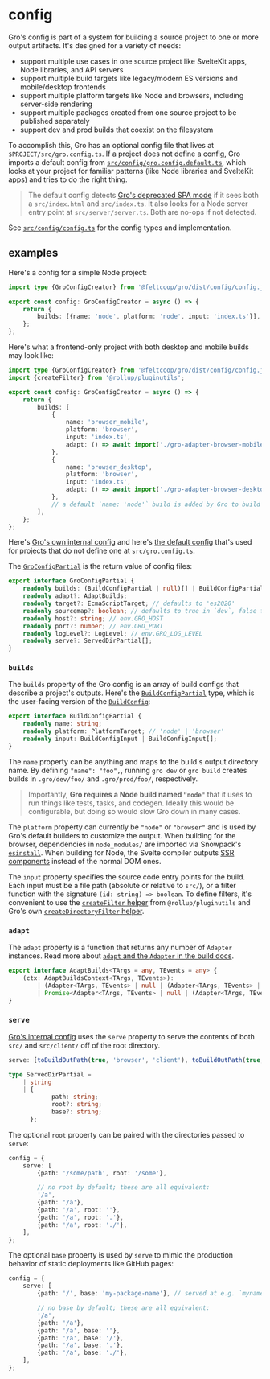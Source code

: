 # config

Gro's config is part of a system for building a source project
to one or more output artifacts.
It's designed for a variety of needs:

- support multiple use cases in one source project
  like SvelteKit apps, Node libraries, and API servers
- support multiple build targets like legacy/modern ES versions and mobile/desktop frontends
- support multiple platform targets like Node and browsers, including server-side rendering
- support multiple packages created from one source project to be published separately
- support dev and prod builds that coexist on the filesystem

To accomplish this, Gro has an optional config file that lives at `$PROJECT/src/gro.config.ts`.
If a project does not define a config, Gro imports a default config from
[`src/config/gro.config.default.ts`](/src/config/gro.config.default.ts),
which looks at your project for familiar patterns (like Node libraries and SvelteKit apps)
and tries to do the right thing.

> The default config detects
> [Gro's deprecated SPA mode](https://github.com/feltcoop/gro/issues/106)
> if it sees both a `src/index.html` and `src/index.ts`.
> It also looks for a Node server entry point at `src/server/server.ts`.
> Both are no-ops if not detected.

See [`src/config/config.ts`](/src/config/config.ts) for the config types and implementation.

## examples

Here's a config for a simple Node project:

```ts
import type {GroConfigCreator} from '@feltcoop/gro/dist/config/config.js';

export const config: GroConfigCreator = async () => {
	return {
		builds: [{name: 'node', platform: 'node', input: 'index.ts'}],
	};
};
```

Here's what a frontend-only project with both desktop and mobile builds may look like:

```ts
import type {GroConfigCreator} from '@feltcoop/gro/dist/config/config.js';
import {createFilter} from '@rollup/pluginutils';

export const config: GroConfigCreator = async () => {
	return {
		builds: [
			{
				name: 'browser_mobile',
				platform: 'browser',
				input: 'index.ts',
				adapt: () => await import('./gro-adapter-browser-mobile.js'),
			},
			{
				name: 'browser_desktop',
				platform: 'browser',
				input: 'index.ts',
				adapt: () => await import('./gro-adapter-browser-desktop.js'),
			},
			// a default `name: 'node'` build is added by Gro to build tasks and other system files
		],
	};
};
```

Here's [Gro's own internal config](/src/gro.config.ts) and
here's [the default config](/src/config/gro.config.default.ts)
that's used for projects that do not define one at `src/gro.config.ts`.

The [`GroConfigPartial`](/src/gro.config.ts) is the return value of config files:

```ts
export interface GroConfigPartial {
	readonly builds: (BuildConfigPartial | null)[] | BuildConfigPartial | null;
	readonly adapt?: AdaptBuilds;
	readonly target?: EcmaScriptTarget; // defaults to 'es2020'
	readonly sourcemap?: boolean; // defaults to true in `dev`, false for prod
	readonly host?: string; // env.GRO_HOST
	readonly port?: number; // env.GRO_PORT
	readonly logLevel?: LogLevel; // env.GRO_LOG_LEVEL
	readonly serve?: ServedDirPartial[];
}
```

### `builds`

The `builds` property of the Gro config
is an array of build configs that describe a project's outputs.
Here's the [`BuildConfigPartial`](/src/build/buildConfig.ts) type,
which is the user-facing version of the [`BuildConfig`](/src/build/buildConfig.ts):

```ts
export interface BuildConfigPartial {
	readonly name: string;
	readonly platform: PlatformTarget; // 'node' | 'browser'
	readonly input: BuildConfigInput | BuildConfigInput[];
}
```

The `name` property can be anything and maps to the build's output directory name.
By defining `"name": "foo",`, running `gro dev` or `gro build` creates builds
in `.gro/dev/foo/` and `.gro/prod/foo/`, respectively.

> Importantly, **Gro requires a Node build named `"node"`**
> that it uses to run things like tests, tasks, and codegen.
> Ideally this would be configurable, but doing so would slow Gro down in many cases.

The `platform` property can currently be `"node"` or `"browser"` and
is used by Gro's default builders to customize the output.
When building for the browser, dependencies in `node_modules/` are imported via Snowpack's
[`esinstall`](https://github.com/snowpackjs/snowpack/tree/master/esinstall).
When building for Node, the Svelte compiler outputs
[SSR components](https://svelte.dev/docs#Server-side_component_API)
instead of the normal DOM ones.

The `input` property specifies the source code entry points for the build.
Each input must be a file path (absolute or relative to `src/`),
or a filter function with the signature `(id: string) => boolean`.
To define filters, it's convenient to use the
[`createFilter` helper](https://github.com/rollup/plugins/tree/master/packages/pluginutils#createFilter)
from `@rollup/pluginutils` and
Gro's own [`createDirectoryFilter` helper](../build/utils.ts).

### `adapt`

The `adapt` property is a function that returns any number of `Adapter` instances.
Read more about [`adapt` and the `Adapter` in the build docs](build.md).

```ts
export interface AdaptBuilds<TArgs = any, TEvents = any> {
	(ctx: AdaptBuildsContext<TArgs, TEvents>):
		| (Adapter<TArgs, TEvents> | null | (Adapter<TArgs, TEvents> | null)[])
		| Promise<Adapter<TArgs, TEvents> | null | (Adapter<TArgs, TEvents> | null)[]>;
}
```

### `serve`

[Gro's internal config](/src/gro.config.ts) uses the `serve` property
to serve the contents of both `src/` and `src/client/` off of the root directory.

```ts
serve: [toBuildOutPath(true, 'browser', 'client'), toBuildOutPath(true, 'browser', '')],
```

```ts
type ServedDirPartial =
	| string
	| {
			path: string;
			root?: string;
			base?: string;
	  };
```

The optional `root` property can be paired with the directories passed to `serve`:

```ts
config = {
	serve: [
		{path: '/some/path', root: '/some'},

		// no root by default; these are all equivalent:
		'/a',
		{path: '/a'},
		{path: '/a', root: ''},
		{path: '/a', root: '.'},
		{path: '/a', root: './'},
	],
};
```

The optional `base` property is used by `serve` to mimic the production behavior
of static deployments like GitHub pages:

```ts
config = {
	serve: [
		{path: '/', base: 'my-package-name'}, // served at e.g. `myname.github.io/my-package-name`

		// no base by default; these are all equivalent:
		'/a',
		{path: '/a'},
		{path: '/a', base: ''},
		{path: '/a', base: '/'},
		{path: '/a', base: '.'},
		{path: '/a', base: './'},
	],
};
```
